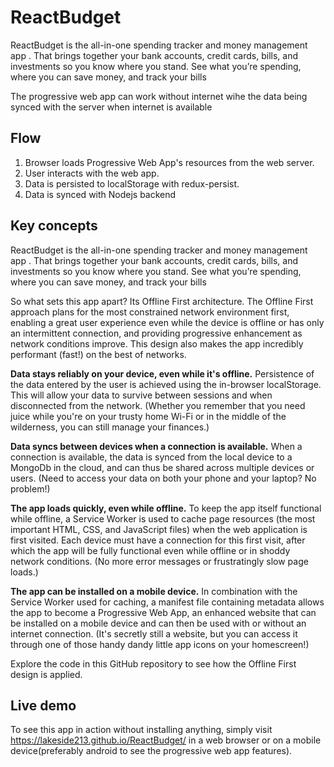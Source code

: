 # ReactBudget

ReactBudget is the all-in-one spending tracker and money management app . That brings together your bank accounts, credit cards, bills, and investments so you know where you stand. See what you’re spending, where you can save money, and track your bills

The progressive web app can work without internet wihe the data being synced with the server when internet is available

## Flow

1. Browser loads Progressive Web App's resources from the web server.
2. User interacts with the web app.
3. Data is persisted to localStorage with redux-persist.
4. Data is synced with Nodejs backend

## Key concepts

ReactBudget is the all-in-one spending tracker and money management app . That brings together your bank accounts, credit cards, bills, and investments so you know where you stand. See what you’re spending, where you can save money, and track your bills

So what sets this app apart? Its Offline First architecture. The Offline First approach plans for the most constrained network environment first, enabling a great user experience even while the device is offline or has only an intermittent connection, and providing progressive enhancement as network conditions improve. This design also makes the app incredibly performant (fast!) on the best of networks.

**Data stays reliably on your device, even while it's offline.**
Persistence of the data entered by the user is achieved using the in-browser localStorage. This will allow your data to survive between sessions and when disconnected from the network. (Whether you remember that you need juice while you're on your trusty home Wi-Fi or in the middle of the wilderness, you can still manage your finances.)

**Data syncs between devices when a connection is available.**
When a connection is available, the data is synced from the local device to a MongoDb in the cloud, and can thus be shared across multiple devices or users. (Need to access your data on both your phone and your laptop? No problem!)

**The app loads quickly, even while offline.**
To keep the app itself functional while offline, a Service Worker is used to cache page resources (the most important HTML, CSS, and JavaScript files) when the web application is first visited. Each device must have a connection for this first visit, after which the app will be fully functional even while offline or in shoddy network conditions. (No more error messages or frustratingly slow page loads.)

**The app can be installed on a mobile device.**
In combination with the Service Worker used for caching, a manifest file containing metadata allows the app to become a Progressive Web App, an enhanced website that can be installed on a mobile device and can then be used with or without an internet connection. (It's secretly still a website, but you can access it through one of those handy dandy little app icons on your homescreen!)

Explore the code in this GitHub repository to see how the Offline First design is applied.

## Live demo

To see this app in action without installing anything, simply visit https://lakeside213.github.io/ReactBudget/ in a web browser or on a mobile device(preferably android to see the progressive web app features).
